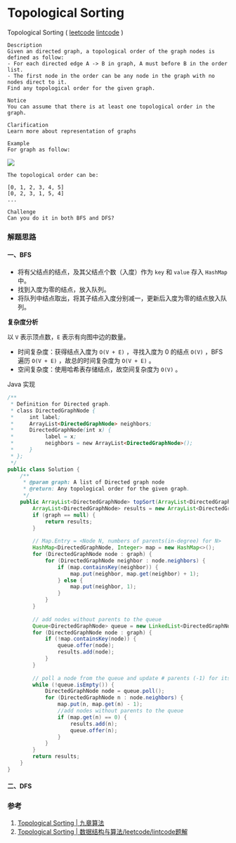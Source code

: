 #  Topological Sorting

 Topological Sorting  ( [leetcode]()  [lintcode](http://www.lintcode.com/en/problem/topological-sorting/) )

```
Description
Given an directed graph, a topological order of the graph nodes is defined as follow:
- For each directed edge A -> B in graph, A must before B in the order list.
- The first node in the order can be any node in the graph with no nodes direct to it.
Find any topological order for the given graph.

Notice
You can assume that there is at least one topological order in the graph.

Clarification
Learn more about representation of graphs

Example
For graph as follow:
```

![](http://ww1.sinaimg.cn/mw690/600e6311gw1f889r0gd08j206204k0sm.jpg)

```
The topological order can be:

[0, 1, 2, 3, 4, 5]
[0, 2, 3, 1, 5, 4]
...

Challenge 
Can you do it in both BFS and DFS?
```

### 解题思路

#### 一、BFS

- 将有父结点的结点，及其父结点个数（入度）作为 `key` 和 `value` 存入 `HashMap` 中。
- 找到入度为零的结点，放入队列。
- 将队列中结点取出，将其子结点入度分别减一，更新后入度为零的结点放入队列。

**复杂度分析**

以 `V` 表示顶点数，`E` 表示有向图中边的数量。

- 时间复杂度：获得结点入度为 `O(V + E)` ，寻找入度为 0 的结点 `O(V)` ，BFS 遍历 `O(V + E)` ，故总的时间复杂度为 `O(V + E)` 。
- 空间复杂度：使用哈希表存储结点，故空间复杂度为 `O(V)` 。

Java 实现

```java
/**
 * Definition for Directed graph.
 * class DirectedGraphNode {
 *     int label;
 *     ArrayList<DirectedGraphNode> neighbors;
 *     DirectedGraphNode(int x) { 
 *          label = x; 
 *          neighbors = new ArrayList<DirectedGraphNode>(); 
 *     }
 * };
 */
public class Solution {
    /**
     * @param graph: A list of Directed graph node
     * @return: Any topological order for the given graph.
     */    
    public ArrayList<DirectedGraphNode> topSort(ArrayList<DirectedGraphNode> graph) {
        ArrayList<DirectedGraphNode> results = new ArrayList<DirectedGraphNode>();
        if (graph == null) {
            return results;
        }
        
        // Map.Entry = <Node N, numbers of parents(in-degree) for N>
        HashMap<DirectedGraphNode, Integer> map = new HashMap<>();
        for (DirectedGraphNode node : graph) {
            for (DirectedGraphNode neighbor : node.neighbors) {
                if (map.containsKey(neighbor)) {
                    map.put(neighbor, map.get(neighbor) + 1);
                } else {
                    map.put(neighbor, 1);
                }
            }
        }
        
        // add nodes without parents to the queue
        Queue<DirectedGraphNode> queue = new LinkedList<DirectedGraphNode>();
        for (DirectedGraphNode node : graph) {
            if (!map.containsKey(node)) {
                queue.offer(node);
                results.add(node);
            }
        }
        
        // poll a node from the queue and update # parents (-1) for its children 
        while (!queue.isEmpty()) {
            DirectedGraphNode node = queue.poll();
            for (DirectedGraphNode n : node.neighbors) {
                map.put(n, map.get(n) - 1);
                //add nodes without parents to the queue
                if (map.get(n) == 0) {
                    results.add(n);
                    queue.offer(n);
                }
            }
        }
        return results;
    }
}
```



#### 二、DFS



### 参考

1. [Topological Sorting | 九章算法](http://www.jiuzhang.com/solutions/topological-sorting/)
2. [Topological Sorting | 数据结构与算法/leetcode/lintcode题解](https://algorithm.yuanbin.me/zh-hans/)